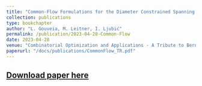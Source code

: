 ```yaml
---
title: "Common-Flow Formulations for the Diameter Constrained Spanning and Steiner Tree Problems"
collection: publications
type: bookchapter 
author: "L. Gouveia, M. Leitner, I. Ljubić"
permalink: /publication/2023-04-28-Common-Flow
date: 2023-04-28
venue: "Combinatorial Optimization and Applications - A Tribute to Bernard Gendron (book edited by T. Crainic, M. Gendreau, A. Frangioni)"
paperurl: "/docs/publications/CommonFlow_TR.pdf"
---
```


[Download paper here](/docs/publications/CommonFlow_TR.pdf)
---
